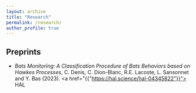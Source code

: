 ```yaml
---
layout: archive
title: "Research"
permalink: /research/
author_profile: true
---
```

## Preprints

- *Bats Monitoring: A Classification Procedure of Bats Behaviors based on Hawkes Processes*, C. Denis, C. Dion-Blanc, R.E. Lacoste, L. Sansonnet and Y. Bas (2023). <span> <a href="{{"https://hal.science/hal-04345822"}}"><i class="ai ai-hal ai-fw"></i> HAL</a> </span>
